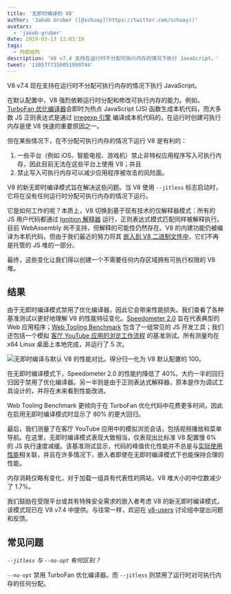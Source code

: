 ```yaml
---
title: '无即时编译的 V8'
author: 'Jakob Gruber ([@schuay](https://twitter.com/schuay))'
avatars:
  - 'jakob-gruber'
date: 2019-03-13 13:03:19
tags:
  - 内部结构
description: 'V8 v7.4 支持在运行时不分配可执行内存的情况下执行 JavaScript。'
tweet: '1105777150051999744'
---
```

V8 v7.4 现在支持在运行时不分配可执行内存的情况下执行 JavaScript。

在默认配置中，V8 强烈依赖运行时分配和修改可执行内存的能力。例如，[TurboFan 优化编译器](/blog/turbofan-jit)会即时为热点 JavaScript (JS) 函数生成本机代码，而大多数 JS 正则表达式是通过 [irregexp 引擎](https://blog.chromium.org/2009/02/irregexp-google-chromes-new-regexp.html) 编译成本机代码的。在运行时创建可执行内存是使 V8 快速的重要原因之一。

<!--truncate-->
但在某些情况下，在不分配可执行内存的情况下运行 V8 是有利的：

1. 一些平台（例如 iOS、智能电视、游戏机）禁止非特权应用程序写入可执行内存，因此目前无法在这些平台上使用 V8；并且
1. 禁止写入可执行内存可以减少应用程序被攻击的风险面。

V8 的新无即时编译模式旨在解决这些问题。当 V8 使用 `--jitless` 标志启动时，它将在没有任何运行时分配可执行内存的情况下运行。

它是如何工作的呢？本质上，V8 切换到基于现有技术的仅解释器模式：所有的 JS 用户代码都通过 [Ignition 解释器](/blog/ignition-interpreter) 运行，正则表达式模式匹配同样被解释执行。目前 WebAssembly 尚不支持，但解释的可能性仍然存在。V8 的内建功能仍被编译为本机代码，但由于我们最近的努力将其 [嵌入到 V8 二进制文件中](/blog/embedded-builtins)，它们不再是托管的 JS 堆的一部分。

最终，这些变化让我们得以创建一个不需要任何内存区域拥有可执行权限的 V8 堆。

## 结果

由于无即时编译模式禁用了优化编译器，因此它会带来性能损失。我们查看了各种基准测试以更好地理解 V8 的性能特征变化。[Speedometer 2.0](/blog/speedometer-2) 旨在代表典型的 Web 应用程序；[Web Tooling Benchmark](/blog/web-tooling-benchmark) 包含了一组常见的 JS 开发工具；我们还包括一个模拟 [客厅 YouTube 应用的浏览工作流程](https://chromeperf.appspot.com/report?sid=518c637ffa0961f965afe51d06979375467b12b87e72061598763e5a36876306) 的基准测试。所有测量均在 x64 Linux 桌面上本地完成，并运行了 5 次。

![无即时编译与默认 V8 的性能对比。得分归一化为 V8 默认配置的 100。](/_img/jitless/benchmarks.svg)

在无即时编译模式下，Speedometer 2.0 的性能约降低了 40%。大约一半的回归归因于禁用了优化编译器。另一半则是由于正则表达式解释器，原本是作为调试工具设计的，并将在未来看到性能改进。

Web Tooling Benchmark 更倾向于在 TurboFan 优化代码中花费更多时间，因此在启用无即时编译模式时显示了 80% 的更大回归。

最后，我们测量了在客厅 YouTube 应用中的模拟浏览会话，包括视频播放和菜单导航。在这里，无即时编译模式表现大致相当，仅表现出比标准 V8 配置慢 6% 的 JS 执行速度减缓。该基准测试显示，代码的峰值优化性能并不总是与[实际使用性能](/blog/real-world-performance)相关联，并且在许多情况下，嵌入者即使在无即时编译模式下也能保持合理的性能。

内存消耗仅略有变化，对于加载一组具有代表性的网站，V8 堆大小的中位数减少了 1.7%。

我们鼓励在受限平台或具有特殊安全需求的嵌入者考虑 V8 的新无即时编译模式，该模式现已在 V8 v7.4 中提供。与往常一样，欢迎在 [v8-users](https://groups.google.com/forum/#!forum/v8-users) 讨论组中提出问题和反馈。

## 常见问题

*`--jitless` 与 `--no-opt` 有何区别？*

`--no-opt` 禁用 TurboFan 优化编译器。而 `--jitless` 则禁用了运行时对可执行内存的任何分配。

